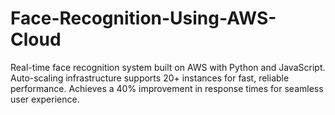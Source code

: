 # Face-Recognition-Using-AWS-Cloud
Real-time face recognition system built on AWS with Python and JavaScript. Auto-scaling infrastructure supports 20+ instances for fast, reliable performance. Achieves a 40% improvement in response times for seamless user experience.
